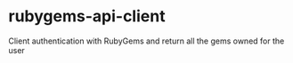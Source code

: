 # rubygems-api-client
Client authentication with RubyGems and return all the gems owned for the user
